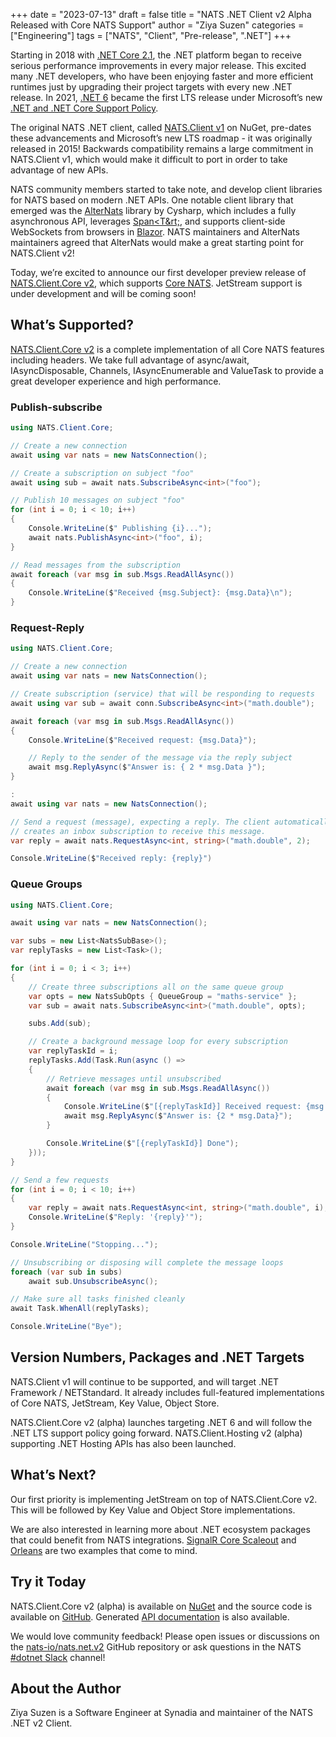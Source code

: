 +++
date = "2023-07-13"
draft = false
title = "NATS .NET Client v2 Alpha Released with Core NATS Support"
author = "Ziya Suzen"
categories = ["Engineering"]
tags = ["NATS", "Client", "Pre-release", ".NET"]
+++

Starting in 2018 with [.NET Core 2.1](https://devblogs.microsoft.com/dotnet/announcing-net-core-2-1/), the .NET platform began to receive serious performance improvements in every major release. This excited many .NET developers, who have been enjoying faster and more efficient runtimes just by upgrading their project targets with every new .NET release. In 2021, [.NET 6](https://devblogs.microsoft.com/dotnet/announcing-net-6/) became the first LTS release under Microsoft’s new [.NET and .NET Core Support Policy](https://dotnet.microsoft.com/en-us/platform/support/policy/dotnet-core).

The original NATS .NET client, called [NATS.Client v1](https://www.nuget.org/packages/NATS.Client) on NuGet, pre-dates these advancements and Microsoft’s new LTS roadmap - it was originally released in 2015! Backwards compatibility remains a large commitment in NATS.Client v1, which would make it difficult to port in order to take advantage of new APIs.

NATS community members started to take note, and develop client libraries for NATS based on modern .NET APIs. One notable client library that emerged was the [AlterNats](https://github.com/Cysharp/AlterNats) library by Cysharp, which includes a fully asynchronous API, leverages [Span&lt;T&rt;](https://learn.microsoft.com/en-us/archive/msdn-magazine/2018/january/csharp-all-about-span-exploring-a-new-net-mainstay), and supports client-side WebSockets from browsers in [Blazor](https://dotnet.microsoft.com/en-us/apps/aspnet/web-apps/blazor). NATS maintainers and AlterNats maintainers agreed that AlterNats would make a great starting point for NATS.Client v2!

Today, we’re excited to announce our first developer preview release of [NATS.Client.Core v2](https://www.nuget.org/packages/NATS.Client.Core), which supports [Core NATS](https://docs.nats.io/nats-concepts/core-nats). JetStream support is under development and will be coming soon!

## What’s Supported?

[NATS.Client.Core v2](https://www.nuget.org/packages/NATS.Client.Core) is a complete implementation of all Core NATS features including headers. We take full advantage of async/await, IAsyncDisposable, Channels, IAsyncEnumerable and ValueTask to provide a great developer experience and high performance.

### Publish-subscribe

```csharp
using NATS.Client.Core;

// Create a new connection
await using var nats = new NatsConnection();

// Create a subscription on subject "foo"
await using sub = await nats.SubscribeAsync<int>("foo");

// Publish 10 messages on subject "foo"
for (int i = 0; i < 10; i++)
{
    Console.WriteLine($" Publishing {i}...");
    await nats.PublishAsync<int>("foo", i);
}

// Read messages from the subscription
await foreach (var msg in sub.Msgs.ReadAllAsync())
{
    Console.WriteLine($"Received {msg.Subject}: {msg.Data}\n");
}
```

### Request-Reply

```csharp
using NATS.Client.Core;

// Create a new connection
await using var nats = new NatsConnection();

// Create subscription (service) that will be responding to requests
await using var sub = await conn.SubscribeAsync<int>("math.double");

await foreach (var msg in sub.Msgs.ReadAllAsync())
{
    Console.WriteLine($"Received request: {msg.Data}");

    // Reply to the sender of the message via the reply subject
    await msg.ReplyAsync($"Answer is: { 2 * msg.Data }");
}

:
await using var nats = new NatsConnection();

// Send a request (message), expecting a reply. The client automatically
// creates an inbox subscription to receive this message.
var reply = await nats.RequestAsync<int, string>("math.double", 2);

Console.WriteLine($"Received reply: {reply}")
```

### Queue Groups

```csharp
using NATS.Client.Core;

await using var nats = new NatsConnection();

var subs = new List<NatsSubBase>();
var replyTasks = new List<Task>();

for (int i = 0; i < 3; i++)
{
    // Create three subscriptions all on the same queue group
    var opts = new NatsSubOpts { QueueGroup = "maths-service" };
    var sub = await nats.SubscribeAsync<int>("math.double", opts);

    subs.Add(sub);

    // Create a background message loop for every subscription
    var replyTaskId = i;
    replyTasks.Add(Task.Run(async () =>
    {
        // Retrieve messages until unsubscribed
        await foreach (var msg in sub.Msgs.ReadAllAsync())
        {
            Console.WriteLine($"[{replyTaskId}] Received request: {msg.Data}");
            await msg.ReplyAsync($"Answer is: {2 * msg.Data}");
        }

        Console.WriteLine($"[{replyTaskId}] Done");
    }));
}

// Send a few requests
for (int i = 0; i < 10; i++)
{
    var reply = await nats.RequestAsync<int, string>("math.double", i);
    Console.WriteLine($"Reply: '{reply}'");
}

Console.WriteLine("Stopping...");

// Unsubscribing or disposing will complete the message loops
foreach (var sub in subs)
    await sub.UnsubscribeAsync();

// Make sure all tasks finished cleanly
await Task.WhenAll(replyTasks);

Console.WriteLine("Bye");
```

## Version Numbers, Packages and .NET Targets

NATS.Client v1 will continue to be supported, and will target .NET Framework / NETStandard. It already includes full-featured implementations of Core NATS, JetStream, Key Value, Object Store.

NATS.Client.Core v2 (alpha) launches targeting .NET 6 and will follow the .NET LTS support policy going forward. NATS.Client.Hosting v2 (alpha) supporting .NET Hosting APIs has also been launched.

## What’s Next?

Our first priority is implementing JetStream on top of NATS.Client.Core v2. This will be followed by Key Value and Object Store implementations.

We are also interested in learning more about .NET ecosystem packages that could benefit from NATS integrations. [SignalR Core Scaleout](https://learn.microsoft.com/en-us/aspnet/core/signalr/scale?view=aspnetcore-7.0) and [Orleans](https://learn.microsoft.com/en-us/dotnet/orleans/overview) are two examples that come to mind.

## Try it Today

NATS.Client.Core v2 (alpha) is available on [NuGet](https://www.nuget.org/packages/NATS.Client.Core) and the source code is available on [GitHub](https://github.com/nats-io/nats.net.v2). Generated [API documentation](https://nats-io.github.io/nats.net.v2/) is also available.

We would love community feedback! Please open issues or discussions on the [nats-io/nats.net.v2](https://github.com/nats-io/nats.net.v2) GitHub repository or ask questions in the NATS [#dotnet Slack](https://natsio.slack.com/channels/dotnet) channel!

## About the Author

Ziya Suzen is a Software Engineer at Synadia and maintainer of the NATS .NET v2 Client.
